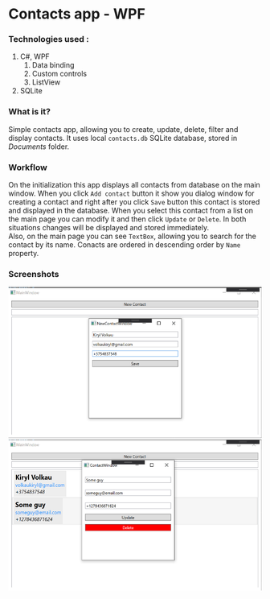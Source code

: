 # Contacts app - WPF
### Technologies used :
1. C#, WPF
   1. Data binding
   2. Custom controls
   3. ListView
2. SQLite

### What is it?
Simple contacts app, allowing you to create, update, delete, filter and display contacts. It uses local `contacts.db` SQLite database, stored in *Documents* folder.

### Workflow
On the initialization this app displays all contacts from database on the main window. When you click `Add contact` button it show you dialog window for creating a contact and right after you click `Save` button this contact is stored and displayed in the database. When you select this contact from a list on the main page you can modify it and then click `Update` or `Delete`. In both situations changes will be displayed and stored immediately. <br>
Also, on the main page you can see `TextBox`, allowing you to search for the contact by its name. Conacts are ordered in descending order by `Name` property.

### Screenshots
<img src="img/add1.png" height=300>
<img src="img/addedselected2.png" height=300>
